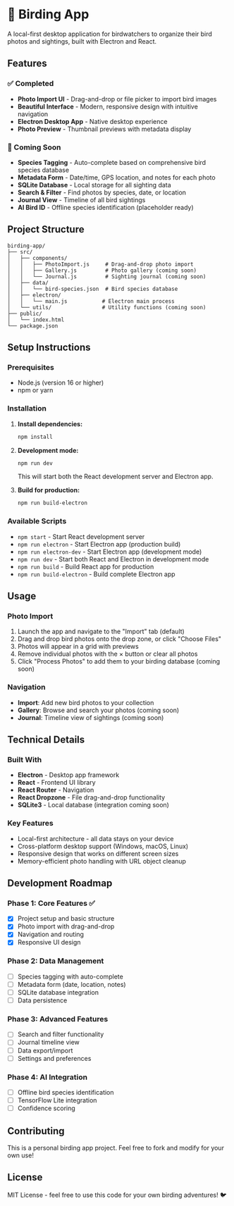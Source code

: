 # 🦅 Birding App

A local-first desktop application for birdwatchers to organize their bird photos and sightings, built with Electron and React.

## Features

### ✅ Completed
- **Photo Import UI** - Drag-and-drop or file picker to import bird images
- **Beautiful Interface** - Modern, responsive design with intuitive navigation
- **Electron Desktop App** - Native desktop experience
- **Photo Preview** - Thumbnail previews with metadata display

### 🚧 Coming Soon
- **Species Tagging** - Auto-complete based on comprehensive bird species database
- **Metadata Form** - Date/time, GPS location, and notes for each photo
- **SQLite Database** - Local storage for all sighting data
- **Search & Filter** - Find photos by species, date, or location
- **Journal View** - Timeline of all bird sightings
- **AI Bird ID** - Offline species identification (placeholder ready)

## Project Structure

```
birding-app/
├── src/
│   ├── components/
│   │   ├── PhotoImport.js     # Drag-and-drop photo import
│   │   ├── Gallery.js         # Photo gallery (coming soon)
│   │   └── Journal.js         # Sighting journal (coming soon)
│   ├── data/
│   │   └── bird-species.json  # Bird species database
│   ├── electron/
│   │   └── main.js           # Electron main process
│   └── utils/                # Utility functions (coming soon)
├── public/
│   └── index.html
└── package.json
```

## Setup Instructions

### Prerequisites
- Node.js (version 16 or higher)
- npm or yarn

### Installation

1. **Install dependencies:**
   ```bash
   npm install
   ```

2. **Development mode:**
   ```bash
   npm run dev
   ```
   This will start both the React development server and Electron app.

3. **Build for production:**
   ```bash
   npm run build-electron
   ```

### Available Scripts

- `npm start` - Start React development server
- `npm run electron` - Start Electron app (production build)
- `npm run electron-dev` - Start Electron app (development mode)
- `npm run dev` - Start both React and Electron in development mode
- `npm run build` - Build React app for production
- `npm run build-electron` - Build complete Electron app

## Usage

### Photo Import
1. Launch the app and navigate to the "Import" tab (default)
2. Drag and drop bird photos onto the drop zone, or click "Choose Files"
3. Photos will appear in a grid with previews
4. Remove individual photos with the × button or clear all photos
5. Click "Process Photos" to add them to your birding database (coming soon)

### Navigation
- **Import**: Add new bird photos to your collection
- **Gallery**: Browse and search your photos (coming soon)
- **Journal**: Timeline view of sightings (coming soon)

## Technical Details

### Built With
- **Electron** - Desktop app framework
- **React** - Frontend UI library
- **React Router** - Navigation
- **React Dropzone** - File drag-and-drop functionality
- **SQLite3** - Local database (integration coming soon)

### Key Features
- Local-first architecture - all data stays on your device
- Cross-platform desktop support (Windows, macOS, Linux)
- Responsive design that works on different screen sizes
- Memory-efficient photo handling with URL object cleanup

## Development Roadmap

### Phase 1: Core Features ✅
- [x] Project setup and basic structure
- [x] Photo import with drag-and-drop
- [x] Navigation and routing
- [x] Responsive UI design

### Phase 2: Data Management
- [ ] Species tagging with auto-complete
- [ ] Metadata form (date, location, notes)
- [ ] SQLite database integration
- [ ] Data persistence

### Phase 3: Advanced Features
- [ ] Search and filter functionality
- [ ] Journal timeline view
- [ ] Data export/import
- [ ] Settings and preferences

### Phase 4: AI Integration
- [ ] Offline bird species identification
- [ ] TensorFlow Lite integration
- [ ] Confidence scoring

## Contributing

This is a personal birding app project. Feel free to fork and modify for your own use!

## License

MIT License - feel free to use this code for your own birding adventures! 🐦 
